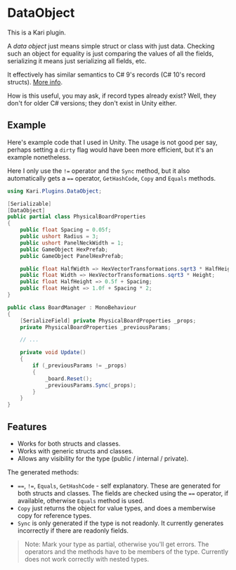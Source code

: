 # DataObject

This is a Kari plugin.

A *data object* just means simple struct or class with just data. 
Checking such an object for equality is just comparing the values of all the fields, serializing it means just serializing all fields, etc.

It effectively has similar semantics to C# 9's records (C# 10's record structs). [More info](https://docs.microsoft.com/en-us/dotnet/csharp/whats-new/tutorials/records).

How is this useful, you may ask, if record types already exist? 
Well, they don't for older C# versions; they don't exist in Unity either.


## Example

Here's example code that I used in Unity.
The usage is not good per say, perhaps setting a `dirty` flag would have been more efficient, but it's an example nonetheless.

Here I only use the `!=` operator and the `Sync` method, but it also automatically gets a `==` operator, `GetHashCode`, `Copy` and `Equals` methods.

```C#
using Kari.Plugins.DataObject;

[Serializable]
[DataObject]
public partial class PhysicalBoardProperties
{
    public float Spacing = 0.05f;
    public ushort Radius = 3;
    public ushort PanelNeckWidth = 1;
    public GameObject HexPrefab;
    public GameObject PanelHexPrefab;

    public float HalfWidth => HexVectorTransformations.sqrt3 * HalfHeight; 
    public float Width => HexVectorTransformations.sqrt3 * Height; 
    public float HalfHeight => 0.5f + Spacing;
    public float Height => 1.0f + Spacing * 2;
}

public class BoardManager : MonoBehaviour
{
    [SerializeField] private PhysicalBoardProperties _props;
    private PhysicalBoardProperties _previousParams;

    // ...

    private void Update()
    {
        if (_previousParams != _props)
        {
            _board.Reset();
            _previousParams.Sync(_props);
        }
    }
}
```

## Features

- Works for both structs and classes.
- Works with generic structs and classes.
- Allows any visibility for the type (public / internal / private).

The generated methods:
- `==`, `!=`, `Equals`, `GetHashCode` - self explanatory. 
  These are generated for both structs and classes. 
  The fields are checked using the `==` operator, if available, otherwise `Equals` method is used.
- `Copy` just returns the object for value types, and does a memberwise copy for reference types.
- `Sync` is only generated if the type is not readonly. It currently generates incorrectly if there are readonly fields. 

> Note: 
> Mark your type as partial, otherwise you'll get errors.
> The operators and the methods have to be members of the type.
> Currently does not work correctly with nested types.
